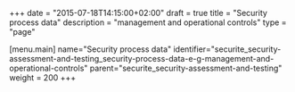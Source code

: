 +++
date = "2015-07-18T14:15:00+02:00"
draft = true
title = "Security process data"
description = "management and operational controls"
type = "page"

[menu.main]
name="Security process data"
identifier="securite_security-assessment-and-testing_security-process-data-e-g-management-and-operational-controls"
parent="securite_security-assessment-and-testing"
weight = 200
+++